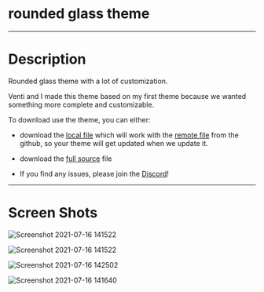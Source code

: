 # rounded glass theme


------------------------

# Description

Rounded glass theme with a lot of customization.

Venti and I made this theme based on my first theme because we wanted something more complete and customizable.

To download use the theme, you can either:
- download the [local file](https://github.com/Ventispurr/rounded-glass-theme/blob/main/local_rounded.theme.css) which will work with the [remote file](https://github.com/Ventispurr/rounded-glass-theme/blob/main/remote_rounded.theme.css) from the github, so your theme will get updated when we update it.
- download the [full source](https://github.com/Ventispurr/rounded-glass-theme/blob/main/source_rounded.theme.css) file

- If you find any issues, please join the [Discord](https://discord.gg/tzf9T3PBYe)!
------------------------


# Screen Shots
![Screenshot 2021-07-16 141522](https://user-images.githubusercontent.com/81578448/125991932-c299ba95-ddc8-4a96-8500-9d407c496291.png)




![Screenshot 2021-07-16 141522](https://user-images.githubusercontent.com/81578448/125992602-60f3b131-e40a-49ac-94b6-3fcb3c3383d3.png)






![Screenshot 2021-07-16 142502](https://user-images.githubusercontent.com/81578448/125992567-e43918b7-92a4-486f-aba1-4879ef228fff.png)





![Screenshot 2021-07-16 141640](https://user-images.githubusercontent.com/81578448/125992009-4b8fd1f3-65f5-4171-b66b-9df5414b9c6d.png)
